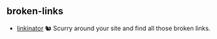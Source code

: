 ## broken-links

- [linkinator](https://github.com/JustinBeckwith/linkinator) 🐿 Scurry around your site and find all those broken links. 